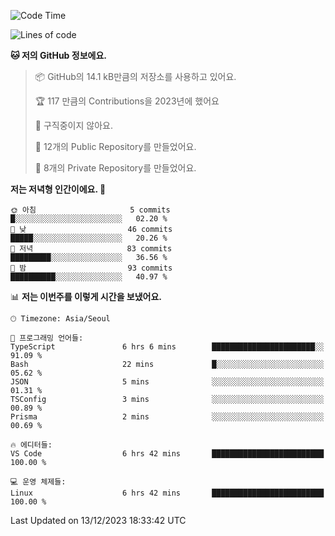  <!--START_SECTION:waka-->
![Code Time](http://img.shields.io/badge/Code%20Time-292%20hrs%2018%20mins-blue)

![Lines of code](https://img.shields.io/badge/%EC%A0%80%EB%8A%94%20%EC%97%AC%ED%83%9C%EA%B9%8C%EC%A7%80%20-154.2%20thousand%20%EC%A4%84%EC%9D%98%20%EC%BD%94%EB%93%9C%EB%A5%BC%20%EC%9E%91%EC%84%B1%ED%96%88%EC%96%B4%EC%9A%94.-blue)

**🐱 저의 GitHub 정보에요.** 

> 📦 GitHub의 14.1 kB만큼의 저장소를 사용하고 있어요. 
 > 
> 🏆 117 만큼의 Contributions을 2023년에 했어요
 > 
> 🚫 구직중이지 않아요.
 > 
> 📜 12개의 Public Repository를 만들었어요. 
 > 
> 🔑 8개의 Private Repository를 만들었어요. 
 > 
**저는 저녁형 인간이에요. 🦉** 

```text
🌞 아침                     5 commits           █░░░░░░░░░░░░░░░░░░░░░░░░   02.20 % 
🌆 낮　                     46 commits          █████░░░░░░░░░░░░░░░░░░░░   20.26 % 
🌃 저녁                     83 commits          █████████░░░░░░░░░░░░░░░░   36.56 % 
🌙 밤　                     93 commits          ██████████░░░░░░░░░░░░░░░   40.97 % 
```


📊 **저는 이번주를 이렇게 시간을 보냈어요.** 

```text
🕑︎ Timezone: Asia/Seoul

💬 프로그래밍 언어들: 
TypeScript               6 hrs 6 mins        ███████████████████████░░   91.09 % 
Bash                     22 mins             █░░░░░░░░░░░░░░░░░░░░░░░░   05.62 % 
JSON                     5 mins              ░░░░░░░░░░░░░░░░░░░░░░░░░   01.31 % 
TSConfig                 3 mins              ░░░░░░░░░░░░░░░░░░░░░░░░░   00.89 % 
Prisma                   2 mins              ░░░░░░░░░░░░░░░░░░░░░░░░░   00.69 % 

🔥 에디터들: 
VS Code                  6 hrs 42 mins       █████████████████████████   100.00 % 

💻 운영 체제들: 
Linux                    6 hrs 42 mins       █████████████████████████   100.00 % 
```


 Last Updated on 13/12/2023 18:33:42 UTC
<!--END_SECTION:waka-->
